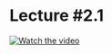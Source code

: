 # Lecture #2.1

[![Watch the video](https://img.youtube.com/vi/MNAshR_e9sk/0.jpg)](https://www.youtube.com/watch?v=MNAshR_e9sk&list=PLoROMvodv4rPzLcXBhbCFt8ahPrQGFSmN&index=6)

